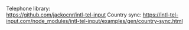 Telephone library:  
https://github.com/jackocnr/intl-tel-input
Country sync: https://intl-tel-input.com/node_modules/intl-tel-input/examples/gen/country-sync.html